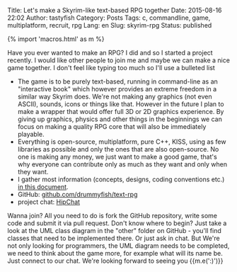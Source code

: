 Title: Let's make a Skyrim-like text-based RPG together
Date: 2015-08-16 22:02
Author: tastyfish
Category: Posts
Tags: c, commandline, game, multiplatform, recruit, rpg
Lang: en
Slug: skyrim-rpg
Status: published

{% import 'macros.html' as m %}

Have you ever wanted to make an RPG? I did and so I started a
project recently. I would like other people to join me and maybe we can
make a nice game together. I don't feel like typing too much so I'll use
a bulleted list

-   The game is to be purely text-based, running in command-line as an
    "interactive book" which however provides an extreme freedom in a
    similar way Skyrim does. We're not making any graphics (not even
    ASCII), sounds, icons or things like that. However in the future I
    plan to make a wrapper that would offer full 3D or 2D
    graphics experience. By giving up graphics, physics and other things
    in the beginnings we can focus on making a quality RPG core that
    will also be immediately playable.
-   Everything is open-source, multiplatform, pure C++, KISS, using as
    few libraries as possible and only the ones that are
    also open-source. No one is making any money, we just want to make a
    good game, that's why everyone can contribute only as much as they
    want and only when they want.
-   I gather most information (concepts, designs, coding
    conventions etc.) [in this
    document](https://docs.google.com/document/d/1jq0dE7DdXIpz_ytLAirXNP6_Oi0MdCSoMdU-_P1p9Lk/edit).
-   GitHub:
    [github.com/drummyfish/text-rpg](https://github.com/drummyfish/text-rpg)
-   project chat:
    [HipChat](https://skyrimtextrpg.hipchat.com/invite/407349/c1a6369243e2704c33cbc7bd5c11adf7?utm_campaign=add_users_link)

Wanna join? All you need to do is fork the GitHub repository, write some
code and submit it via pull request. Don't know where to begin? Just
take a look at the UML class diagram in the "other" folder on GitHub -
you'll find classes that need to be implemented there. Or just ask in
chat. But We're not only looking for programmers, the UML diagram needs
to be completed, we need to think about the game more, for example what
will its name be. Just connect to our chat. We're looking forward to
seeing you {{m.e(':)')}}
